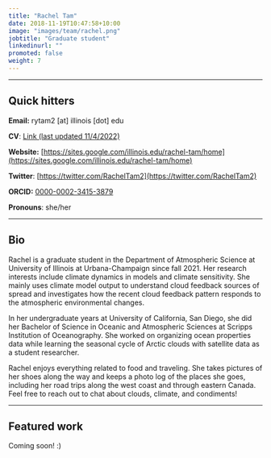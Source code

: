 ```yaml
---
title: "Rachel Tam"
date: 2018-11-19T10:47:58+10:00
image: "images/team/rachel.png"
jobtitle: "Graduate student"
linkedinurl: ""
promoted: false
weight: 7
---
```


---
## Quick hitters

**Email:** rytam2 [at] illinois [dot] edu 

**CV**: [Link (last updated 11/4/2022)](/cvs/Tam_CV_2022.pdf)

**Website:** [https://sites.google.com/illinois.edu/rachel-tam/home](https://sites.google.com/illinois.edu/rachel-tam/home)

**Twitter**: [https://twitter.com/RachelTam2](https://twitter.com/RachelTam2)

**ORCID:** [0000-0002-3415-3879](https://orcid.org/0000-0002-3415-3879)

**Pronouns**: she/her

---
## Bio
Rachel is a graduate student in the Department of Atmospheric Science at University of Illinois at Urbana-Champaign since fall 2021. Her research interests include climate dynamics in models and climate sensitivity. She mainly uses climate model output to understand cloud feedback sources of spread and investigates how the recent cloud feedback pattern responds to the atmospheric environmental changes. 

In her undergraduate years at University of California, San Diego, she did her Bachelor of Science in Oceanic and Atmospheric Sciences at Scripps Institution of Oceanography. She worked on organizing ocean properties data while learning the seasonal cycle of Arctic clouds with satellite data as a student researcher. 

Rachel enjoys everything related to food and traveling. She takes pictures of her shoes along the way and keeps a photo log of the places she goes, including her road trips along the west coast and through eastern Canada. Feel free to reach out to chat about clouds, climate, and condiments! 

---
## Featured work
Coming soon! :)
